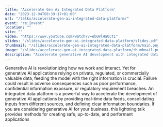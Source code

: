 ```yaml
---
title: 'Accelerate Gen Ai Integrated Data Platform'
date: "2023-12-04T08:39:17+01:00"
url: "/talks/accelerate-gen-ai-integrated-data-platform/"
event: "re:Invent"
location: ""
site: ""
video: "https://www.youtube.com/watch?v=eb6WlHaOCtI"
slides: "/slides/accelerate-gen-ai-integrated-data-platform/slides.pdf"
thumbnail: "/slides/accelerate-gen-ai-integrated-data-platform/main.png"
image: "/slides/accelerate-gen-ai-integrated-data-platform/thumbnail.png"
description: "Accelerate generative AI development with integrated data platforms"
---
```


Generative AI is revolutionizing how we work and interact. Yet for generative AI applications relying on private, regulated, or commercially valuable data, feeding the model with the right information is crucial. Failure could result in adverse consequences such as poor performance, confidential information exposure, or regulatory requirement breaches. An integrated data platform is a powerful way to accelerate the development of generative AI applications by providing real-time data feeds, consolidating inputs from different sources, and defining clear information boundaries. If you are considering generative AI for your business, this lightning talk provides methods for creating safe, up-to-date, and performant applications